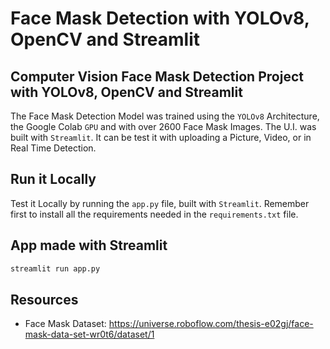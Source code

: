 # Face Mask Detection with YOLOv8, OpenCV and Streamlit

## Computer Vision Face Mask Detection Project with YOLOv8, OpenCV and Streamlit

The Face Mask Detection Model was trained using the `YOLOv8` Architecture, the Google Colab `GPU` and with over 2600 Face Mask Images. The U.I. was built with `Streamlit`. It can be test it with uploading a Picture, Video, or in Real Time Detection.

## Run it Locally

Test it Locally by running the `app.py` file, built with `Streamlit`. Remember first to install all the requirements needed in the `requirements.txt` file.

## App made with Streamlit
```sh
streamlit run app.py
```

## Resources
- Face Mask Dataset: https://universe.roboflow.com/thesis-e02gj/face-mask-data-set-wr0t6/dataset/1

